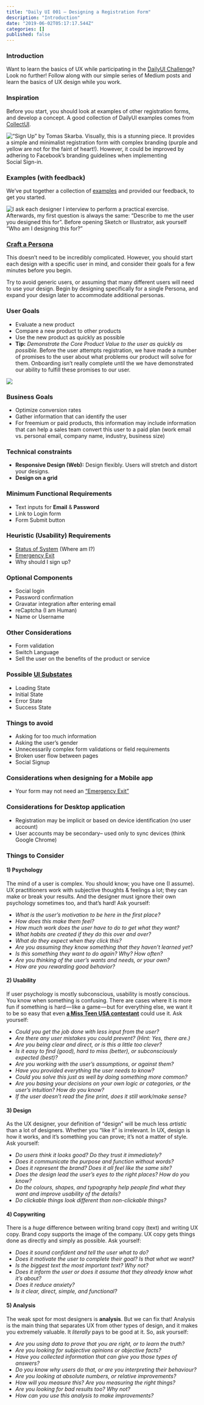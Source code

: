 ```yaml
---
title: "Daily UI 001 — Designing a Registration Form"
description: "Introduction"
date: "2019-06-02T05:17:17.544Z"
categories: []
published: false
---
```


### Introduction

Want to learn the basics of UX while participating in the [DailyUI Challenge](http://www.dailyui.co/)? Look no further! Follow along with our simple series of Medium posts and learn the basics of UX design while you work. 

### Inspiration

Before you start, you should look at examples of other registration forms, and develop a concept. A good collection of DailyUI examples comes from [CollectUI](http://collectui.com/challenges/sign-up).

![[“Sign Up” by Tomas Skarba](https://dribbble.com/shots/2388283-SignUp). Visually, this is a stunning piece. It provides a simple and minimalist registration form with complex branding (purple and yellow are not for the faint of heart!). However, it could be improved by adhering to Facebook’s branding guidelines when implementing Social Sign-in.](./asset-1.png)

### **Examples (with feedback)**

We’ve put together a collection of [examples](https://invis.io/E57OZD0DM) and provided our feedback, to get you started. 

![I ask each designer I interview to perform a practical exercise. Afterwards, my first question is always the same: “Describe to me the user you designed this for”. Before opening Sketch or Illustrator, ask yourself “Who am I designing this for?”](./asset-2.jpeg)

### [Craft a Persona](https://www.smashingmagazine.com/2014/08/a-closer-look-at-personas-part-1/)

This doesn’t need to be incredibly complicated. However, you should start each design with a specific user in mind, and consider their goals for a few minutes before you begin. 

Try to avoid generic users, or assuming that many different users will need to use your design. Begin by designing specifically for a single Persona, and expand your design later to accommodate additional personas.

### **User Goals**

-   Evaluate a new product
-   Compare a new product to other products
-   Use the new product as quickly as possible
-   **Tip:** _Demonstrate the Core Product Value to the user as quickly as possible._ Before the user attempts registration, we have made a number of promises to the user about what problems our product will solve for them. Onboarding isn’t really complete until the we have demonstrated our ability to fulfill these promises to our user.

  

![](./asset-3.png)

### **Business Goals**

-   Optimize conversion rates
-   Gather information that can identify the user
-   For freemium or paid products, this information may include information that can help a sales team convert this user to a paid plan (work email vs. personal email, company name, industry, business size)

  

  

### Technical constraints

-   **Responsive Design (Web):** Design flexibly. Users will stretch and distort your designs.
-   **Design on a grid**

### **Minimum Functional Requirements**

-   Text inputs for **Email** & **Password**
-   Link to Login form
-   Form Submit button

### **Heuristic (Usability) Requirements**

-   [Status of System](https://en.wikipedia.org/wiki/Heuristic_evaluation#Nielsen.27s_heuristics) (Where am I?)
-   [Emergency Exit](https://en.wikipedia.org/wiki/Heuristic_evaluation#Nielsen.27s_heuristics)
-   Why should I sign up?

### **Optional Components**

-   Social login
-   Password confirmation
-   Gravatar integration after entering email
-   reCaptcha (I am Human)
-   Name or Username

### **Other Considerations**

-   Form validation
-   Switch Language
-   Sell the user on the benefits of the product or service

### **Possible** [**UI Substates**](https://medium.com/swlh/the-nine-states-of-design-5bfe9b3d6d85)

-   Loading State
-   Initial State
-   Error State
-   Success State

### **Things to avoid**

-   Asking for too much information
-   Asking the user’s gender
-   Unnecessarily complex form validations or field requirements
-   Broken user flow between pages
-   Social Signup

### Considerations when designing for a Mobile app

-   Your form may not need an [“Emergency Exit”](https://en.wikipedia.org/wiki/Heuristic_evaluation#Nielsen.27s_heuristics)

### Considerations for Desktop application

-   Registration may be implicit or based on device identification (no user account)
-   User accounts may be secondary– used only to sync devices (think Google Chrome)

### **Things to Consider**

#### **1) Psychology**

The mind of a user is complex. You should know; you have one (I assume). UX practitioners work with subjective thoughts & feelings a lot; they can make or break your results. And the designer must ignore their own psychology sometimes too, and that’s hard! Ask yourself:

-   _What is the user’s motivation to be here in the first place?_
-   _How does this make them feel?_
-   _How much work does the user have to do to get what they want?_
-   _What habits are created if they do this over and over?_
-   _What do they expect when they click this?_
-   _Are you assuming they know something that they haven’t learned yet?_
-   _Is this something they want to do again? Why? How often?_
-   _Are you thinking of the user’s wants and needs, or your own?_
-   _How are you rewarding good behavior?_

#### **2) Usability**

If user psychology is mostly subconscious, usability is mostly conscious. You know when something is confusing. There are cases where it is more fun if something is hard — like a game — but for everything else, we want it to be so easy that even [**a Miss Teen USA contestant**](http://t.umblr.com/redirect?z=http%3A%2F%2Fwww.youtube.com%2Fwatch%3Fv%3Dlj3iNxZ8Dww&t=ODkwYmYwYmQzMGNiZDJkMTVlNDVmODcxOWI5M2QyZTE4NDdlZGM2OCx6R2Z1ckp6bQ%3D%3D) could use it. Ask yourself:

-   _Could you get the job done with less input from the user?_
-   _Are there any user mistakes you could prevent? (Hint: Yes, there are.)_
-   _Are you being clear and direct, or is this a little too clever?_
-   _Is it easy to find (good), hard to miss (better), or subconsciously expected (best)?_
-   _Are you working with the user’s assumptions, or against them?_
-   _Have you provided everything the user needs to know?_
-   _Could you solve this just as well by doing something more common?_
-   _Are you basing your decisions on your own logic or categories, or the user’s intuition? How do you know?_
-   _If the user doesn’t read the fine print, does it still work/make sense?_

#### **3) Design**

As the UX designer, your definition of “design” will be much less _artistic_ than a lot of designers. Whether you “like it” is irrelevant. In UX, design is how it works, and it’s something you can prove; it’s not a matter of style. Ask yourself:

-   _Do users think it looks good? Do they trust it immediately?_
-   _Does it communicate the purpose and function without words?_
-   _Does it represent the brand? Does it all feel like the same site?_
-   _Does the design lead the user’s eyes to the right places? How do you know?_
-   _Do the colours, shapes, and typography help people find what they want and improve usability of the details?_
-   _Do clickable things look different than non-clickable things?_

#### **4) Copywriting**

There is a _huge_ difference between writing brand copy (text) and writing UX copy. Brand copy supports the image of the company. UX copy gets things done as directly and simply as possible. Ask yourself:

-   _Does it sound confident and tell the user what to do?_
-   _Does it motivate the user to complete their goal? Is that what we want?_
-   _Is the biggest text the most important text? Why not?_
-   _Does it inform the user or does it assume that they already know what it’s about?_
-   _Does it reduce anxiety?_
-   _Is it clear, direct, simple, and functional?_

#### **5) Analysis**

The weak spot for most designers is **analysis**. But we can fix that! Analysis is the main thing that separates UX from other types of design, and it makes you extremely valuable. It _literally_ pays to be good at it. So, ask yourself:

-   _Are you using data to prove that you are right, or to learn the truth?_
-   _Are you looking for subjective opinions or objective facts?_
-   _Have you collected information that can give you those types of answers?_
-   _Do you know why users do that, or are you interpreting their behaviour?_
-   _Are you looking at absolute numbers, or relative improvements?_
-   _How will you measure this? Are you measuring the right things?_
-   _Are you looking for bad results too? Why not?_
-   _How can you use this analysis to make improvements?_